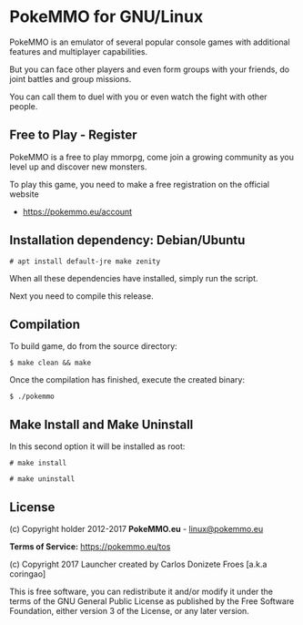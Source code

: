PokeMMO for GNU/Linux
=====================

PokeMMO is an emulator of several popular console games with additional
features and multiplayer capabilities.

But you can face other players and even form groups with your friends, do joint
battles and group missions.

You can call them to duel with you or even watch the fight with other people.

**Free to Play - Register**
---------------------------

PokeMMO is a free to play mmorpg, come join a growing community as you level
up and discover new monsters.

To play this game, you need to make a free registration on the official website
- https://pokemmo.eu/account

**Installation dependency: Debian/Ubuntu**
------------------------------------------

    # apt install default-jre make zenity

When all these dependencies have installed, simply run the script.

Next you need to compile this release.

**Compilation**
---------------

To build game, do from the source directory:

    $ make clean && make

Once the compilation has finished, execute the created binary:

    $ ./pokemmo

**Make Install and Make Uninstall**
-----------------------------------

In this second option it will be installed as root:

    # make install
    
    # make uninstall

**License**
-----------

(c) Copyright holder 2012-2017 **PokeMMO.eu** - <linux@pokemmo.eu>

**Terms of Service:** https://pokemmo.eu/tos

(c) Copyright 2017 Launcher created by Carlos Donizete Froes [a.k.a coringao]

This is free software, you can redistribute it and/or modify it under the terms
of the GNU General Public License as published by the Free Software Foundation,
either version 3 of the License, or any later version.

